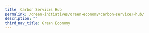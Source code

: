 ```yaml
---
title: Carbon Services Hub
permalink: /green-initiatives/green-economy/carbon-services-hub/
description: ""
third_nav_title: Green Economy
---
```

